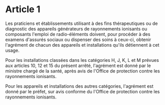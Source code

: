 # Article 1

Les praticiens et établissements utilisant à des fins thérapeutiques ou de diagnostic des appareils générateurs de rayonnements ionisants ou composants l'emploi de radio-éléments doivent, pour procéder à des examens d'assurés sociaux ou dispenser des soins à ceux-ci, obtenir l'agrément de chacun des appareils et installations qu'ils détiennent à cet usage.

Pour les installations classées dans les catégories H, J, K, L et M prévues aux articles 10, 12 et 15 du présent arrêté, l'agrément est donné par le ministre chargé de la santé, après avis de l'Office de protection contre les rayonnements ionisants.

Pour les appareils et installations des autres catégories, l'agrément est donné par le préfet, sur avis conforme du l'Office de protection contre les rayonnements ionisants.
